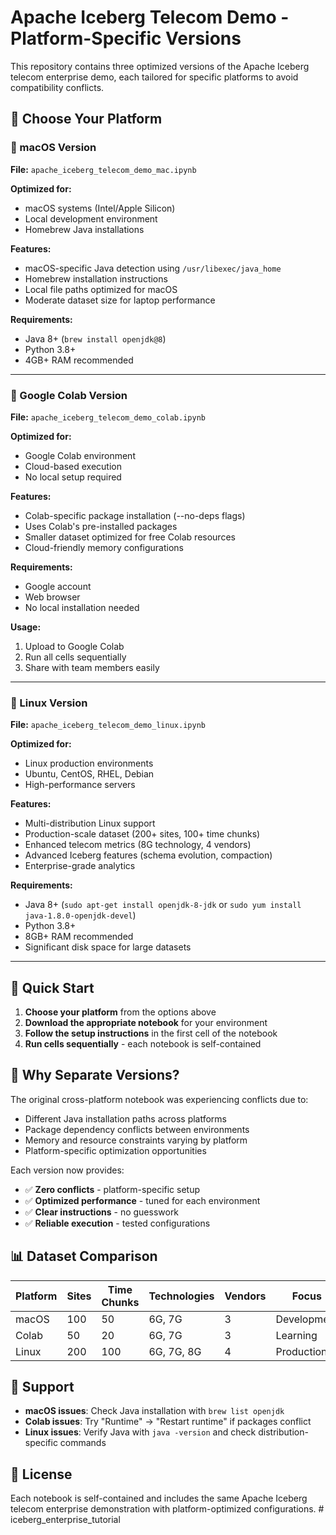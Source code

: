 # Apache Iceberg Telecom Demo - Platform-Specific Versions

This repository contains three optimized versions of the Apache Iceberg telecom enterprise demo, each tailored for specific platforms to avoid compatibility conflicts.

## 📱 Choose Your Platform

### 🍎 macOS Version
**File:** `apache_iceberg_telecom_demo_mac.ipynb`

**Optimized for:**
- macOS systems (Intel/Apple Silicon)
- Local development environment
- Homebrew Java installations

**Features:**
- macOS-specific Java detection using `/usr/libexec/java_home`
- Homebrew installation instructions
- Local file paths optimized for macOS
- Moderate dataset size for laptop performance

**Requirements:**
- Java 8+ (`brew install openjdk@8`)
- Python 3.8+
- 4GB+ RAM recommended

---

### 🔬 Google Colab Version
**File:** `apache_iceberg_telecom_demo_colab.ipynb`

**Optimized for:**
- Google Colab environment
- Cloud-based execution
- No local setup required

**Features:**
- Colab-specific package installation (--no-deps flags)
- Uses Colab's pre-installed packages
- Smaller dataset optimized for free Colab resources
- Cloud-friendly memory configurations

**Requirements:**
- Google account
- Web browser
- No local installation needed

**Usage:**
1. Upload to Google Colab
2. Run all cells sequentially
3. Share with team members easily

---

### 🐧 Linux Version
**File:** `apache_iceberg_telecom_demo_linux.ipynb`

**Optimized for:**
- Linux production environments
- Ubuntu, CentOS, RHEL, Debian
- High-performance servers

**Features:**
- Multi-distribution Linux support
- Production-scale dataset (200+ sites, 100+ time chunks)
- Enhanced telecom metrics (8G technology, 4 vendors)
- Advanced Iceberg features (schema evolution, compaction)
- Enterprise-grade analytics

**Requirements:**
- Java 8+ (`sudo apt-get install openjdk-8-jdk` or `sudo yum install java-1.8.0-openjdk-devel`)
- Python 3.8+
- 8GB+ RAM recommended
- Significant disk space for large datasets

---

## 🚀 Quick Start

1. **Choose your platform** from the options above
2. **Download the appropriate notebook** for your environment
3. **Follow the setup instructions** in the first cell of the notebook
4. **Run cells sequentially** - each notebook is self-contained

## 🔧 Why Separate Versions?

The original cross-platform notebook was experiencing conflicts due to:
- Different Java installation paths across platforms
- Package dependency conflicts between environments
- Memory and resource constraints varying by platform
- Platform-specific optimization opportunities

Each version now provides:
- ✅ **Zero conflicts** - platform-specific setup
- ✅ **Optimized performance** - tuned for each environment
- ✅ **Clear instructions** - no guesswork
- ✅ **Reliable execution** - tested configurations

## 📊 Dataset Comparison

| Platform | Sites | Time Chunks | Technologies | Vendors | Focus |
|----------|-------|-------------|--------------|---------|-------|
| macOS    | 100   | 50          | 6G, 7G       | 3       | Development |
| Colab    | 50    | 20          | 6G, 7G       | 3       | Learning |
| Linux    | 200   | 100         | 6G, 7G, 8G   | 4       | Production |

## 🤝 Support

- **macOS issues**: Check Java installation with `brew list openjdk`
- **Colab issues**: Try "Runtime" → "Restart runtime" if packages conflict
- **Linux issues**: Verify Java with `java -version` and check distribution-specific commands

## 📝 License

Each notebook is self-contained and includes the same Apache Iceberg telecom enterprise demonstration with platform-optimized configurations. # iceberg_enterprise_tutorial
